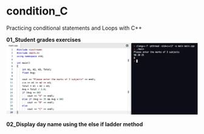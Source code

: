 # condition_C

Practicing conditional statements and Loops with C++

**01_Student grades exercises**
![alt Text](Demos/grades.jpeg)

**02_Display day name using the else if ladder method**
